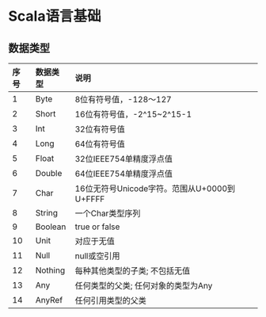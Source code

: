 # Scala语言基础
## 数据类型
|序号|数据类型|说明|
|:---|:---|:---|
|1|Byte|8位有符号值，-128～127|
|2|Short|16位有符号值，-2^15~2^15-1|
|3|Int|32位有符号值
|4|Long|64位有符号值
|5|Float|32位IEEE754单精度浮点值
|6|Double|64位IEEE754单精度浮点值
|7|Char|16位无符号Unicode字符。范围从U+0000到U+FFFF
|8|String|一个Char类型序列
|9|Boolean|true or false
|10|Unit|对应于无值
|11|Null|null或空引用
|12|Nothing|每种其他类型的子类; 不包括无值
|13|Any|任何类型的父类; 任何对象的类型为Any
|14|AnyRef|任何引用类型的父类



